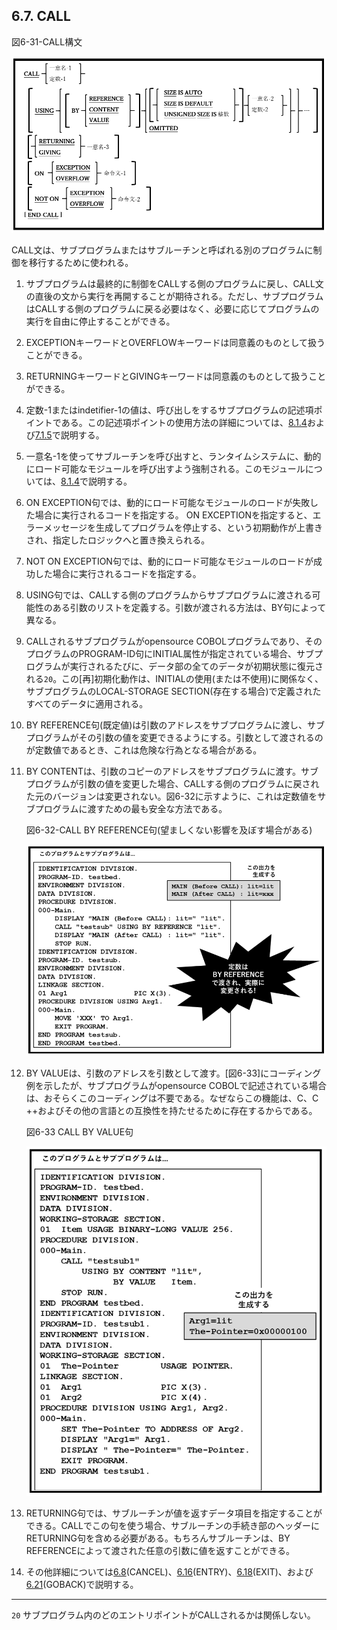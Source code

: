 ## 6.7. CALL

図6-31-CALL構文

![Alt text](Image/6-31.png)

CALL文は、サブプログラムまたはサブルーチンと呼ばれる別のプログラムに制御を移行するために使われる。

1. サブプログラムは最終的に制御をCALLする側のプログラムに戻し、CALL文の直後の文から実行を再開することが期待される。ただし、サブプログラムはCALLする側のプログラムに戻る必要はなく、必要に応じてプログラムの実行を自由に停止することができる。

2. EXCEPTIONキーワードとOVERFLOWキーワードは同意義のものとして扱うことができる。

3. RETURNINGキーワードとGIVINGキーワードは同意義のものとして扱うことができる。

4. 定数-1またはindetifier-1の値は、呼び出しをするサブプログラムの記述項ポイントである。この記述項ポイントの使用方法の詳細については、[8.1.4](8-1-4.md)および[7.1.5](8-1-5.md)で説明する。

5. 一意名-1を使ってサブルーチンを呼び出すと、ランタイムシステムに、動的にロード可能なモジュールを呼び出すよう強制される。このモジュールについては、[8.1.4](8-1-4.md)で説明する。

6. ON EXCEPTION句では、動的にロード可能なモジュールのロードが失敗した場合に実行されるコードを指定する。 ON EXCEPTIONを指定すると、エラーメッセージを生成してプログラムを停止する、という初期動作が上書きされ、指定したロジックへと置き換えられる。

7. NOT ON EXCEPTION句では、動的にロード可能なモジュールのロードが成功した場合に実行されるコードを指定する。

8. USING句では、CALLする側のプログラムからサブプログラムに渡される可能性のある引数のリストを定義する。引数が渡される方法は、BY句によって異なる。

9. CALLされるサブプログラムがopensource COBOLプログラムであり、そのプログラムのPROGRAM-ID句にINITIAL属性が指定されている場合、サブプログラムが実行されるたびに、データ部の全てのデータが初期状態に復元される`20`。この[再]初期化動作は、INITIALの使用(または不使用)に関係なく、サブプログラムのLOCAL-STORAGE SECTION(存在する場合)で定義されたすべてのデータに適用される。

10. BY REFERENCE句(既定値)は引数のアドレスをサブプログラムに渡し、サブプログラムがその引数の値を変更できるようにする。引数として渡されるのが定数値であるとき、これは危険な行為となる場合がある。

11. BY CONTENTは、引数のコピーのアドレスをサブプログラムに渡す。サブプログラムが引数の値を変更した場合、CALLする側のプログラムに戻された元のバージョンは変更されない。図6-32に示すように、これは定数値をサブプログラムに渡すための最も安全な方法である。

    図6-32-CALL BY REFERENCE句(望ましくない影響を及ぼす場合がある)

    ![Alt text](Image/6-32.png)

12. BY VALUEは、引数のアドレスを引数として渡す。[図6-33]にコーディング例を示したが、サブプログラムがopensource COBOLで記述されている場合は、おそらくこのコーディングは不要である。なぜならこの機能は、C、C ++およびその他の言語との互換性を持たせるために存在するからである。

    図6-33 CALL BY VALUE句

    ![Alt text](Image/6-33.png)

13. RETURNING句では、サブルーチンが値を返すデータ項目を指定することができる。CALLでこの句を使う場合、サブルーチンの手続き部のヘッダーにRETURNING句を含める必要がある。もちろんサブルーチンは、BY REFERENCEによって渡された任意の引数に値を返すことができる。

14. その他詳細については[6.8](6-8-1.md)(CANCEL)、[6.16](6-16.md)(ENTRY)、[6.18](6-18.md)(EXIT)、および[6.21](6-21.md)(GOBACK)で説明する。

---
`20` サブプログラム内のどのエントリポイントがCALLされるかは関係しない。
